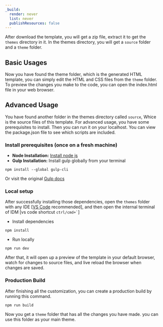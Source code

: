 ```yaml
---
_build:
  render: never
  list: never
  publishResources: false
---
```


After download the template, you will get a zip file, extract it to get the `themes` directory in it. In the themes directory, you will get a `source` folder and a `theme` folder.

## Basic Usages

Now you have found the theme folder, which is the generated HTML template, you can simply edit the HTML and CSS files from the `theme` folder. To preview the changes you make to the code, you can open the index.html file in your web browser.

## Advanced Usage

You have found another folder in the themes directory called `source`, Whice is the source files of this template. For advanced usage, you have some prerequisites to install. Then you can run it on your localhost. You can view the package.json file to see which scripts are included.

### Install prerequisites (once on a fresh machine)

* **Node Installation:** [Install node js](https://nodejs.org/en/download/)
* **Gulp Installation:** Install gulp globally from your terminal

```
npm install --global gulp-cli
```

Or visit the original [Gulp docs](https://gulpjs.com/docs/en/getting-started/quick-start)

### Local setup

After successfully installing those dependencies, open the `themes` folder with any IDE [[VS Code](https://code.visualstudio.com/) recommended], and then open the internal terminal of IDM [vs code shortcut <code>ctrl/cmd+\`</code>]

* Install dependencies

```
npm install
```

* Run locally

```
npm run dev
```

After that, it will open up a preview of the template in your default browser, watch for changes to source files, and live reload the browser when changes are saved.

### Production Build

After finishing all the customization, you can create a production build by running this command.

```
npm run build
```

Now you get a `theme` folder that has all the changes you have made. you can use this folder as your main theme.
